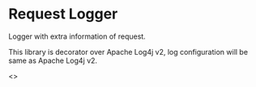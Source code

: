 # Request Logger
Logger with extra information of request.

This library is decorator over Apache Log4j v2, log configuration will be same as Apache Log4j v2.

<<in progress>>
